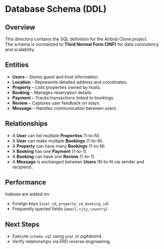 # Database Schema (DDL)

## Overview
This directory contains the SQL definition for the Airbnb Clone project.  
The schema is normalized to **Third Normal Form (3NF)** for data consistency and scalability.

## Entities
- **Users** – Stores guest and host information.
- **Location** – Represents detailed address and coordinates.
- **Property** – Lists properties owned by hosts.
- **Booking** – Manages reservation details.
- **Payment** – Tracks transactions linked to bookings.
- **Review** – Captures user feedback on stays.
- **Message** – Handles communication between users.

## Relationships
- A **User** can list multiple **Properties** (1-to-N).
- A **User** can make multiple **Bookings** (1-to-N).
- A **Property** can have many **Bookings** (1-to-N).
- A **Booking** has one **Payment** (1-to-1).
- A **Booking** can have one **Review** (1-to-1).
- A **Message** is exchanged between **Users** (N-to-N via sender and recipient).

## Performance
Indexes are added on:
- Foreign keys (`user_id`, `property_id`, `booking_id`)
- Frequently queried fields (`email`, `city`, `country`)

## Next Steps
- Execute `schema.sql` using `psql` or pgAdmin4.
- Verify relationships via ERD reverse engineering.
